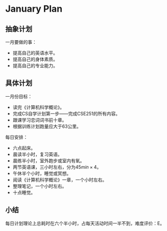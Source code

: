 # January Plan

## 抽象计划

一月要做的事：

- 提高自己的英语水平。
- 提高自己的身体素质。
- 提高自己的专业能力。

## 具体计划

一月份目标：

- 读完《计算机科学概论》。
- 完成CS自学计划第一步——完成CSE251的所有内容。
- 跟课学习恋词词书前十章。
- 根据训练计划跑量应大于63公里。

每日安排：

- 六点起床。
- 晨读半小时，复习英语。
- 晨练半小时，室外跑步或室内有氧。
- 两节英语课，三小时左右，分为$45min\times4$。
- 午休半个小时，睡觉或冥想。
- 阅读《计算机科学概论》一章，一个小时左右。
- 整理笔记，一个小时左右。
- 十点睡觉。

## 小结

每日计划理论上总耗时在六个半小时，占每天活动时间一半不到，难度评价：E。